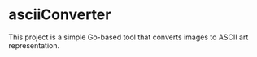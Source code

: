 # asciiConverter
This project is a simple Go-based tool that converts images to ASCII art representation.
